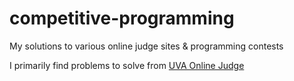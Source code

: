 # competitive-programming

My solutions to various online judge sites &amp; programming contests 

I primarily find problems to solve from [UVA Online Judge](https://uva.onlinejudge.org/)
